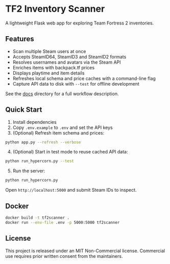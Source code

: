 # TF2 Inventory Scanner


A lightweight Flask web app for exploring Team Fortress 2 inventories.

## Features

- Scan multiple Steam users at once
- Accepts SteamID64, SteamID3 and SteamID2 formats
- Resolves usernames and avatars via the Steam API
- Enriches items with backpack.tf prices
- Displays playtime and item details
- Refreshes local schema and price caches with a command-line flag
- Capture API data to disk with `--test` for offline development

See the [docs](docs/) directory for a full workflow description.

## Quick Start

1. Install dependencies
2. Copy `.env.example` to `.env` and set the API keys
3. (Optional) Refresh item schema and prices:

```bash
python app.py --refresh --verbose
```

4. (Optional) Start in test mode to reuse cached API data:

```bash
python run_hypercorn.py --test
```

5. Run the server:

```bash
python run_hypercorn.py
```

Open `http://localhost:5000` and submit Steam IDs to inspect.

## Docker

```bash
docker build -t tf2scanner .
docker run --env-file .env -p 5000:5000 tf2scanner
```

## License

This project is released under an MIT Non-Commercial license. Commercial use
requires prior written consent from the maintainers.
